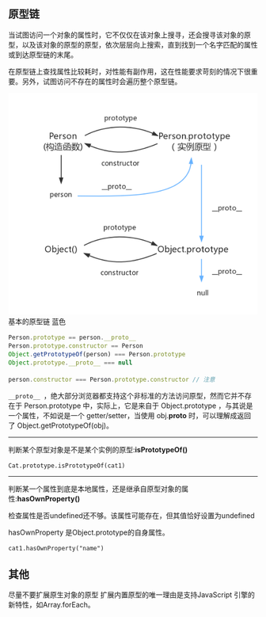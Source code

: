 
## 原型链

当试图访问一个对象的属性时，它不仅仅在该对象上搜寻，还会搜寻该对象的原型，以及该对象的原型的原型，依次层层向上搜索，直到找到一个名字匹配的属性或到达原型链的末尾。

在原型链上查找属性比较耗时，对性能有副作用，这在性能要求苛刻的情况下很重要。另外，试图访问不存在的属性时会遍历整个原型链。

![](./img/prototype.png)
基本的原型链 蓝色

``` js
Person.prototype == person.__proto__ 
Person.prototype.constructor == Person
Object.getPrototypeOf(person) === Person.prototype
Object.prototype.__proto__ === null

person.constructor === Person.prototype.constructor // 注意
```

```__proto__ ```，绝大部分浏览器都支持这个非标准的方法访问原型，然而它并不存在于 Person.prototype 中，实际上，它是来自于 Object.prototype ，与其说是一个属性，不如说是一个 getter/setter，当使用 obj.__proto__ 时，可以理解成返回了 Object.getPrototypeOf(obj)。

---

判断某个原型对象是不是某个实例的原型:**isPrototypeOf()**
```
Cat.prototype.isPrototypeOf(cat1)
```

---

判断某一个属性到底是本地属性，还是继承自原型对象的属性:**hasOwnProperty()**

检查属性是否undefined还不够。该属性可能存在，但其值恰好设置为undefined

hasOwnProperty 是Object.prototype的自身属性。
```
cat1.hasOwnProperty("name")
```


## 其他

尽量不要扩展原生对象的原型
扩展内置原型的唯一理由是支持JavaScript 引擎的新特性，如Array.forEach。